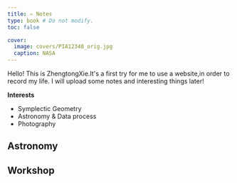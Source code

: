 ```yaml
---
title: ✍️ Notes
type: book # Do not modify.
toc: false

cover:
  image: covers/PIA12348_orig.jpg
  caption: NASA
---
```


Hello! This is ZhengtongXie.It's a first try for me to use a website,in order to record my life.
 I will upload some notes and interesting things later!

 **Interests** 

- Symplectic Geometry
- Astronomy & Data process
- Photography

## Astronomy


## Workshop

<!-- {{< cta cta_text="👉 Check out the Machine Learning notebook" cta_link="machine-learning" >}} -->
